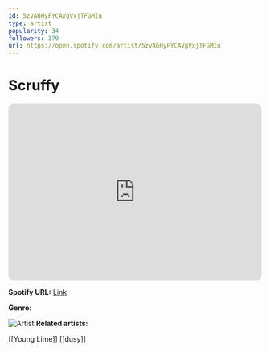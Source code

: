 ```yaml
---
id: 5zvA6HyFYCAVgVxjTFGMIu
type: artist
popularity: 34
followers: 379
url: https://open.spotify.com/artist/5zvA6HyFYCAVgVxjTFGMIu
---
```

# Scruffy

<iframe style="border-radius:12px" src="https://open.spotify.com/embed/artist/5zvA6HyFYCAVgVxjTFGMIu" width="100%" height="352" frameBorder="0" allowfullscreen="" allow="autoplay; clipboard-write; encrypted-media; fullscreen; picture-in-picture" loading="lazy"></iframe>

**Spotify URL:** [Link](https://open.spotify.com/artist/5zvA6HyFYCAVgVxjTFGMIu)

**Genre:** 

![Artist](https://i.scdn.co/image/ab6761610000e5eb49a339daec7b6f52262d5eb9)
**Related artists:**

[[Young Lime]]
[[dusy]]
